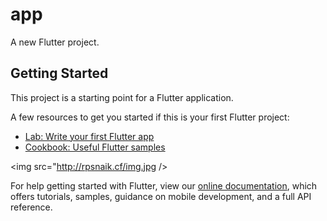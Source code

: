 # app

A new Flutter project.

## Getting Started

This project is a starting point for a Flutter application.

A few resources to get you started if this is your first Flutter project:

- [Lab: Write your first Flutter app](https://flutter.io/docs/get-started/codelab)
- [Cookbook: Useful Flutter samples](https://flutter.io/docs/cookbook)

<img src="http://rpsnaik.cf/img.jpg />


For help getting started with Flutter, view our 
[online documentation](https://flutter.io/docs), which offers tutorials, 
samples, guidance on mobile development, and a full API reference.
